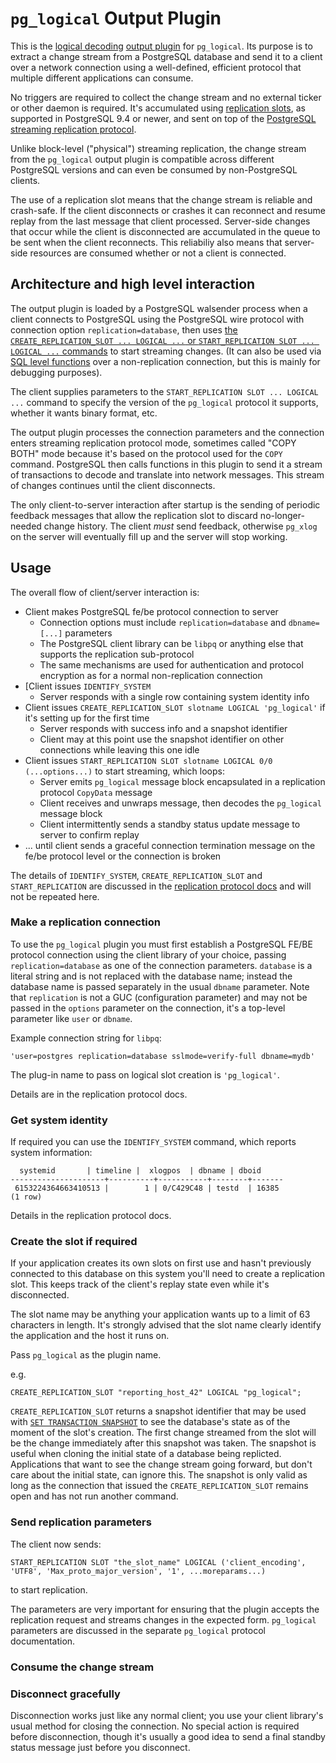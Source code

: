 # `pg_logical` Output Plugin

This is the [logical decoding](http://www.postgresql.org/docs/current/static/logicaldecoding.html)
[output plugin](http://www.postgresql.org/docs/current/static/logicaldecoding-output-plugin.html)
for `pg_logical`. Its purpose is to extract a change stream from a PostgreSQL
database and send it to a client over a network connection using a
well-defined, efficient protocol that multiple different applications can
consume.

No triggers are required to collect the change stream and no external ticker or
other daemon is required. It's accumulated using
[replication slots](http://www.postgresql.org/docs/current/static/logicaldecoding-explanation.html#AEN66446),
as supported in PostgreSQL 9.4 or newer, and sent on top of the
[PostgreSQL streaming replication protocol](http://www.postgresql.org/docs/current/static/protocol-replication.html).

Unlike block-level ("physical") streaming replication, the change stream from
the `pg_logical` output plugin is compatible across different PostgreSQL
versions and can even be consumed by non-PostgreSQL clients.

The use of a replication slot means that the change stream is reliable and
crash-safe. If the client disconnects or crashes it can reconnect and resume
replay from the last message that client processed. Server-side changes that
occur while the client is disconnected are accumulated in the queue to be sent
when the client reconnects. This reliabiliy also means that server-side
resources are consumed whether or not a client is connected.

## Architecture and high level interaction

The output plugin is loaded by a PostgreSQL walsender process when a client
connects to PostgreSQL using the PostgreSQL wire protocol with connection
option `replication=database`, then uses
[the `CREATE_REPLICATION_SLOT ... LOGICAL ...` or `START_REPLICATION SLOT ... LOGICAL ...` commands](http://www.postgresql.org/docs/current/static/logicaldecoding-walsender.html) to start streaming changes. (It can also be used via
[SQL level functions](http://www.postgresql.org/docs/current/static/logicaldecoding-sql.html)
over a non-replication connection, but this is mainly for debugging purposes).

The client supplies parameters to the  `START_REPLICATION SLOT ... LOGICAL ...`
command to specify the version of the `pg_logical` protocol it supports,
whether it wants binary format, etc.

The output plugin processes the connection parameters and the connection enters
streaming replication protocol mode, sometimes called "COPY BOTH" mode because
it's based on the protocol used for the `COPY` command.  PostgreSQL then calls
functions in this plugin to send it a stream of transactions to decode and
translate into network messages. This stream of changes continues until the
client disconnects.

The only client-to-server interaction after startup is the sending of periodic
feedback messages that allow the replication slot to discard no-longer-needed
change history. The client *must* send feedback, otherwise `pg_xlog` on the
server will eventually fill up and the server will stop working.


## Usage

The overall flow of client/server interaction is:

* Client makes PostgreSQL fe/be protocol connection to server
    * Connection options must include `replication=database` and `dbname=[...]` parameters
    * The PostgreSQL client library can be `libpq` or anything else that supports the replication sub-protocol
    * The same mechanisms are used for authentication and protocol encryption as for a normal non-replication connection
* [Client issues `IDENTIFY_SYSTEM`
    * Server responds with a single row containing system identity info
* Client issues `CREATE_REPLICATION_SLOT slotname LOGICAL 'pg_logical'` if it's setting up for the first time
    * Server responds with success info and a snapshot identifier
    * Client may at this point use the snapshot identifier on other connections while leaving this one idle
* Client issues `START_REPLICATION SLOT slotname LOGICAL 0/0 (...options...)` to start streaming, which loops:
    * Server emits `pg_logical` message block encapsulated in a replication protocol `CopyData` message
    * Client receives and unwraps message, then decodes the `pg_logical` message block
    * Client intermittently sends a standby status update message to server to confirm replay
* ... until client sends a graceful connection termination message on the fe/be protocol level or the connection is broken

 The details of `IDENTIFY_SYSTEM`, `CREATE_REPLICATION_SLOT` and `START_REPLICATION` are discussed in the [replication protocol docs](http://www.postgresql.org/docs/current/static/protocol-replication.html) and will not be repeated here.

### Make a replication connection

To use the `pg_logical` plugin you must first establish a PostgreSQL FE/BE
protocol connection using the client library of your choice, passing
`replication=database` as one of the connection parameters. `database` is a
literal string and is not replaced with the database name; instead the database
name is passed separately in the usual `dbname` parameter. Note that
`replication` is not a GUC (configuration parameter) and may not be passed in
the `options` parameter on the connection, it's a top-level parameter like
`user` or `dbname`.

Example connection string for `libpq`:

    'user=postgres replication=database sslmode=verify-full dbname=mydb'

The plug-in name to pass on logical slot creation is `'pg_logical'`.

Details are in the replication protocol docs.

### Get system identity

If required you can use the `IDENTIFY_SYSTEM` command, which reports system
information:

	  systemid       | timeline |  xlogpos  | dbname | dboid
    ---------------------+----------+-----------+--------+-------
     6153224364663410513 |        1 | 0/C429C48 | testd  | 16385
    (1 row)

Details in the replication protocol docs.

### Create the slot if required

If your application creates its own slots on first use and hasn't previously
connected to this database on this system you'll need to create a replication
slot. This keeps track of the client's replay state even while it's disconnected.

The slot name may be anything your application wants up to a limit of 63
characters in length. It's strongly advised that the slot name clearly identify
the application and the host it runs on.

Pass `pg_logical` as the plugin name.

e.g.

    CREATE_REPLICATION_SLOT "reporting_host_42" LOGICAL "pg_logical";

`CREATE_REPLICATION_SLOT` returns a snapshot identifier that may be used with
[`SET TRANSACTION SNAPSHOT`](http://www.postgresql.org/docs/current/static/sql-set-transaction.html)
to see the database's state as of the moment of the slot's creation. The first
change streamed from the slot will be the change immediately after this
snapshot was taken. The snapshot is useful when cloning the initial state of a
database being replicted. Applications that want to see the change stream
going forward, but don't care about the initial state, can ignore this. The
snapshot is only valid as long as the connection that issued the
`CREATE_REPLICATION_SLOT` remains open and has not run another command.

### Send replication parameters

The client now sends:

    START_REPLICATION SLOT "the_slot_name" LOGICAL ('client_encoding', 'UTF8', 'Max_proto_major_version', '1', ...moreparams...)

to start replication.

The parameters are very important for ensuring that the plugin accepts
the replication request and streams changes in the expected form. `pg_logical`
parameters are discussed in the separate `pg_logical` protocol documentation.


### Consume the change stream



### Disconnect gracefully

Disconnection works just like any normal client; you use your client library's
usual method for closing the connection. No special action is required before
disconnection, though it's usually a good idea to send a final standby status
message just before you disconnect.
